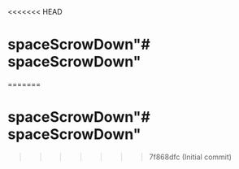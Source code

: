 <<<<<<< HEAD
# spaceScrowDown"# spaceScrowDown" 
=======
# spaceScrowDown"# spaceScrowDown" 
>>>>>>> 7f868dfc (Initial commit)
